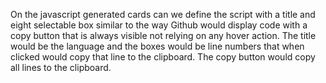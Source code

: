 On the javascript generated cards  can we define the script with a title and eight selectable box similar to the way Github would display code with a copy button that is always visible not relying on any hover action. The title would be the language and the boxes would be line numbers that when clicked would copy that line to the clipboard. The copy button would copy all lines to the clipboard.
